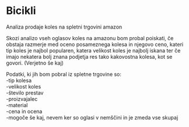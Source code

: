 # Bicikli
Analiza prodaje koles na spletni trgovini amazon

Skozi analizo vseh oglasov koles na amazonu bom probal poiskati, če obstaja razmerje med oceno posameznega kolesa
in njegovo ceno, kateri tip koles je najbol popularen, katera velikost koles je najbolj iskana ter če imajo nekatera bolj znana
podjetja res tako kakovostna kolesa, kot se govori. (Verjetno še kaj)

Podatki, ki jih bom pobral iz spletne trgovine so:\
-tip kolesa\
-velikost koles\
-število prestav\
-proizvajalec\
-material\
-cena in ocena\
-mogoče še kaj, nevem ker so oglasi v nemščini in je zmeda vse skupaj







